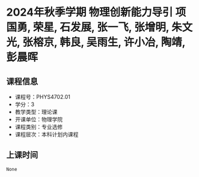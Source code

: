 # 2024年秋季学期 物理创新能力导引 项国勇, 荣星, 石发展, 张一飞, 张增明, 朱文光, 张榕京, 韩良, 吴雨生, 许小冶, 陶靖, 彭晨晖






## 课程信息

- 课程号：PHYS4702.01
- 学分：3
- 教学类型：理论课
- 开课单位：物理学院
- 课程类别：专业选修
- 课程层次：本科计划内课程

## 上课时间

```
None
```

